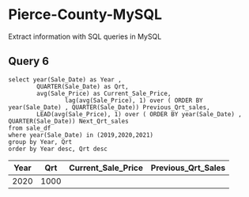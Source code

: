 # Pierce-County-MySQL
Extract information with SQL queries in MySQL


## Query 6

```
select year(Sale_Date) as Year , 
		QUARTER(Sale_Date) as Qrt, 
		avg(Sale_Price) as Current_Sale_Price, 
        		lag(avg(Sale_Price), 1) over ( ORDER BY year(Sale_Date) , QUARTER(Sale_Date)) Previous_Qrt_sales,
		LEAD(avg(Sale_Price), 1) over ( ORDER BY year(Sale_Date) , QUARTER(Sale_Date)) Next_Qrt_sales
from sale_df
where year(Sale_Date) in (2019,2020,2021)
group by Year, Qrt
order by Year desc, Qrt desc
```

| Year        | Qrt | Current_Sale_Price       | Previous_Qrt_Sales |                                                                                                                                    
|-----------|-------------|------|-----|
|2020|1000|||
